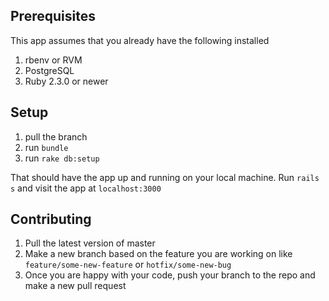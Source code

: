 ## Prerequisites
This app assumes that you already have the following installed
1. rbenv or RVM
2. PostgreSQL
3. Ruby 2.3.0 or newer

## Setup
1. pull the branch
2. run `bundle`
3. run `rake db:setup`

That should have the app up and running on your local machine. Run `rails s` and visit the app at `localhost:3000`

## Contributing
1. Pull the latest version of master
2. Make a new branch based on the feature you are working on like `feature/some-new-feature` or `hotfix/some-new-bug`
3. Once you are happy with your code, push your branch to the repo and make a new pull request
